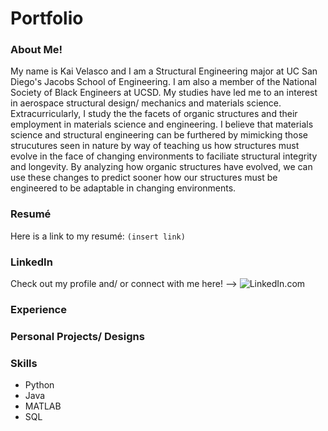 # Portfolio
### About Me!
My name is Kai Velasco and I am a Structural Engineering major at UC San Diego's Jacobs School of Engineering. I am also a member of the National Society of Black Engineers at UCSD. My studies have led me to an interest in aerospace structural design/ mechanics and materials science. Extracurricularly, I study the the facets of organic structures and their employment in materials science and engineering. I believe that materials science and structural engineering can be furthered by mimicking those strucutures seen in nature by way of teaching us how structures must evolve in the face of changing environments to faciliate structural integrity and longevity. By analyzing how organic structures have evolved, we can use these changes to predict sooner how our structures must be engineered to be adaptable in changing environments.

### Resumé
Here is a link to my resumé: `(insert link)`

### LinkedIn
Check out my profile and/ or connect with me here! --> ![LinkedIn.com]([https://www.example.com](https://www.linkedin.com/in/kai-velasco-874721281/))

### Experience

### Personal Projects/ Designs

### Skills
* Python
* Java
* MATLAB
* SQL


